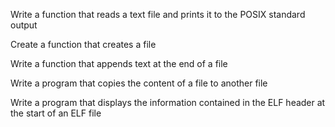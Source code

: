 Write a function that reads a text file and prints it to the POSIX standard output

Create a function that creates a file

Write a function that appends text at the end of a file

Write a program that copies the content of a file to another file

Write a program that displays the information contained in the ELF header at the start of an ELF file
